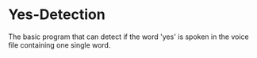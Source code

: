# Yes-Detection
The basic program that can detect if the word 'yes' is spoken in the voice file containing one single word.

